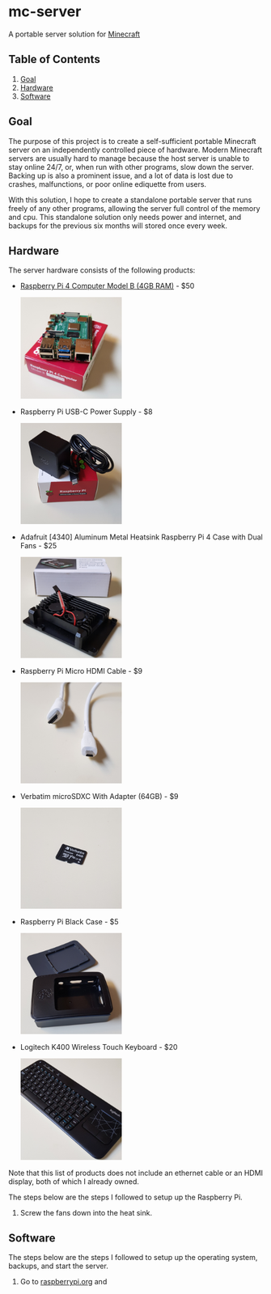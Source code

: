 # mc-server
A portable server solution for [Minecraft](https://www.minecraft.net/)

## Table of Contents
1. [Goal](#goal)
2. [Hardware](#hardware)
3. [Software](#software)

## Goal <a name="goal"></a>
The purpose of this project is to create a self-sufficient portable Minecraft server on an independently controlled piece of hardware. Modern Minecraft servers are usually hard to manage because the host server is unable to stay online 24/7, or, when run with other programs, slow down the server. Backing up is also a prominent issue, and a lot of data is lost due to crashes, malfunctions, or poor online ediquette from users.

With this solution, I hope to create a standalone portable server that runs freely of any other programs, allowing the server full control of the memory and cpu. This standalone solution only needs power and internet, and backups for the previous six months will stored once every week.

## Hardware <a name="hardware"></a>

The server hardware consists of the following products:

- [Raspberry Pi 4 Computer Model B (4GB RAM)](https://www.raspberrypi.org/products/raspberry-pi-4-model-b/) - $50
  
  <img src="doc/raspberrypi.jpg" alt="Raspberry Pi" width="200px" />

- Raspberry Pi USB-C Power Supply - $8

  <img src="doc/power.jpg" alt="power cable" width="200px" />

- Adafruit [4340] Aluminum Metal Heatsink Raspberry Pi 4 Case with Dual Fans - $25

  <img src="doc/heatsink.jpg" alt="heat sink" width="200px" />

- Raspberry Pi Micro HDMI Cable - $9

  <img src="doc/adapter.jpg" alt="adapter" width="200px" />

- Verbatim microSDXC With Adapter (64GB) - $9

  <img src="doc/sd.jpg" alt="sd" width="200px" />

- Raspberry Pi Black Case - $5

  <img src="doc/picase.jpg" alt="case" width="200px" />

- Logitech K400 Wireless Touch Keyboard - $20

  <img src="doc/keyboard.jpg" alt="keyboard" width="200px" />

Note that this list of products does not include an ethernet cable or an HDMI display, both of which I already owned.

The steps below are the steps I followed to setup up the Raspberry Pi.

1. Screw the fans down into the heat sink. 

## Software <a name="software"></a>

The steps below are the steps I followed to setup up the operating system, backups, and start the server.

1. Go to [raspberrypi.org](https://www.raspberrypi.org/) and 